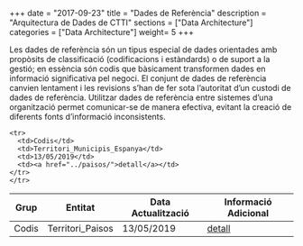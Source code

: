 +++
date        = "2017-09-23"
title       = "Dades de Referència"
description = "Arquitectura de Dades de CTTI"
sections    = ["Data Architecture"]
categories  = ["Data Architecture"]
weight= 5
+++

Les dades de referència són un tipus especial de dades orientades amb propòsits de classificació (codificacions i estàndards) o de suport a la gestió; en essència són codis que bàsicament  transformen dades en informació significativa pel negoci.
El conjunt de dades de referència canvien lentament i les revisions s’han de fer sota l’autoritat d’un custodi de dades de referència.
Utilitzar dades de referència entre sistemes d’una organització permet comunicar-se de manera efectiva, evitant la creació de diferents fonts d’informació inconsistents.


<table>
  <thead>
    <tr>
      <th><strong>Grup</strong></th>
      <th><strong>Entitat</strong></th>
      <th><strong>Data Actualització</strong></th>
      <th><strong>Informació Adicional</strong></th>
    </tr>
  </thead>

  <tbody>
    <tr>
      <td>Codis</td>
      <td>Territori_Paisos</td>
      <td>13/05/2019</td>
      <td><a href="../paisos/">detall</a></td>
    </tr>

    <tr>
      <td>Codis</td>
      <td>Territori_Municipis_Espanya</td>
      <td>13/05/2019</td>
      <td><a href="../paisos/">detall</a></td>
    </tr>
    </tr>
  </tbody>
</table>
